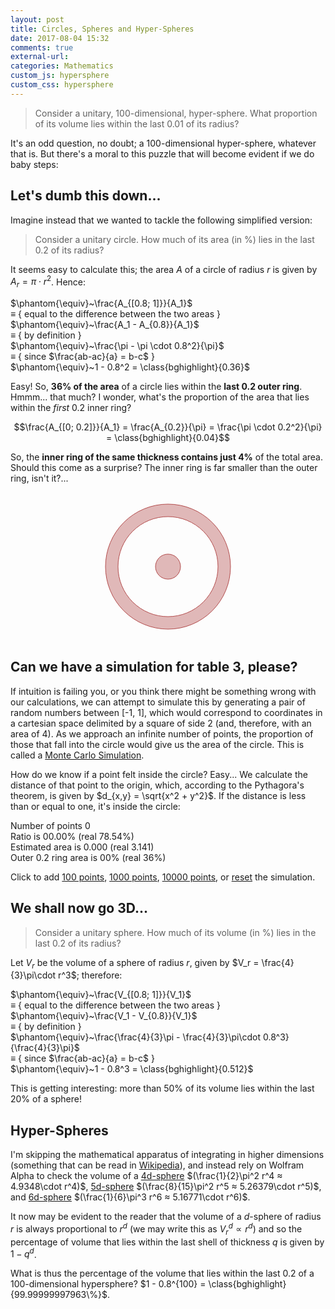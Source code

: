 ```yaml
---
layout: post
title: Circles, Spheres and Hyper-Spheres
date: 2017-08-04 15:32
comments: true
external-url:
categories: Mathematics
custom_js: hypersphere
custom_css: hypersphere
---
```


> Consider a unitary, 100-dimensional, hyper-sphere. What proportion of its volume lies within the last 0.01 of its radius?

It's an odd question, no doubt; a 100-dimensional hyper-sphere, whatever that is. But there's a moral to this puzzle that will become evident if we do baby steps:

## Let's dumb this down...

Imagine instead that we wanted to tackle the following simplified version:

> Consider a unitary circle. How much of its area (in %) lies in the last 0.2 of its radius?

It seems easy to calculate this; the area $A$ of a circle of radius $r$ is given by $A_r = \pi\cdot r^2$. Hence:

$\phantom{\equiv}~\frac{A_{[0.8; 1]}}{A_1}$ <br>
$\equiv$ { equal to the difference between the two areas }<br>
$\phantom{\equiv}~\frac{A_1 - A_{0.8}}{A_1}$ <br>
$\equiv$ { by definition }<br>
$\phantom{\equiv}~\frac{\pi - \pi \cdot 0.8^2}{\pi}$ <br>
$\equiv$ { since $\frac{ab-ac}{a} = b-c$ }<br>
$\phantom{\equiv}~1 - 0.8^2 = \class{bghighlight}{0.36}$

Easy! So, **36% of the area** of a circle lies within the **last 0.2 outer ring**. Hmmm... that much? I wonder, what's the proportion of the area that lies within the *first* 0.2 inner ring?

$$\frac{A_{[0; 0.2]}}{A_1} = \frac{A_{0.2}}{\pi} = \frac{\pi \cdot 0.2^2}{\pi} = \class{bghighlight}{0.04}$$

So, the **inner ring of the same thickness contains just 4%** of the total area. Should this come as a surprise? The inner ring is far smaller than the outer ring, isn't it?...

<pre>
  <svg width="206px" height="206px" style="display: block; margin: auto">
    <circle cx="103" cy="103" r="90" style="stroke: hsl(0, 40%, 80%); stroke-width: 20px; fill: none"/>
    <circle cx="103" cy="103" r="100" style="stroke: hsl(0, 40%, 50%); fill: none"/>
    <circle cx="103" cy="103" r="80" style="stroke: hsl(0, 40%, 50%); fill: none"/>
    <circle cx="103" cy="103" r="20" style="stroke: hsl(0, 40%, 50%); fill: hsl(0, 40%, 80%)"/>
  </svg>
</pre>

## Can we have a simulation for table 3, please?

If intuition is failing you, or you think there might be something wrong with our calculations, we can attempt to simulate this by generating a pair of random numbers between [-1, 1], which would correspond to coordinates in a cartesian space delimited by a square of side 2 (and, therefore, with an area of 4). As we approach an infinite number of points, the proportion of those that fall into the circle would give us the area of the circle. This is called a [Monte Carlo Simulation](https://en.wikipedia.org/wiki/Monte_Carlo_method).

 How do we know if a point felt inside the circle? Easy... We calculate the distance of that point to the origin, which, according to the Pythagora's theorem, is given by $d_{x,y} = \sqrt{x^2 + y^2}$. If the distance is less than or equal to one, it's inside the circle:

<div class="visualization">
  <span id="hitmap"></span>
  <div class="h-vis">
    <span id="statistics">
      Number of points <span id="iterations">0</span><br>
      Ratio is <span id="ratio">00.00</span>% (real 78.54%)<br>
      Estimated area is <span id="estimated-area">0.000</span> (real 3.141)<br>
      Outer 0.2 ring area is <span id="outer-ring">00</span>% (real 36%)<br>
    </span>
    <span id="histogram"></span>
  </div>
</div>

Click to add <a href="javascript:simulate(100)">100 points</a>, <a href="javascript:simulate(1000)">1000 points</a>, <a href="javascript:simulate(10000)">10000 points</a>, or <a href="javascript:reset()">reset</a> the simulation.

## We shall now go 3D...

> Consider a unitary sphere. How much of its volume (in %) lies in the last 0.2 of its radius?

Let $V_r$ be the volume of a sphere of radius $r$, given by $V_r = \frac{4}{3}\pi\cdot r^3$; therefore:

$\phantom{\equiv}~\frac{V_{[0.8; 1]}}{V_1}$ <br>
$\equiv$ { equal to the difference between the two areas }<br>
$\phantom{\equiv}~\frac{V_1 - V_{0.8}}{V_1}$ <br>
$\equiv$ { by definition }<br>
$\phantom{\equiv}~\frac{\frac{4}{3}\pi - \frac{4}{3}\pi\cdot 0.8^3}{\frac{4}{3}\pi}$ <br>
$\equiv$ { since $\frac{ab-ac}{a} = b-c$ }<br>
$\phantom{\equiv}~1 - 0.8^3 = \class{bghighlight}{0.512}$

This is getting interesting: more than 50% of its volume lies within the last 20% of a sphere!

## Hyper-Spheres

I'm skipping the mathematical apparatus of integrating in higher dimensions (something that can be read in [Wikipedia](https://en.wikipedia.org/wiki/N-sphere)), and instead rely on Wolfram Alpha to check the volume of a [4d-sphere](https://www.wolframalpha.com/input/?i=volume+of+4-sphere&rawformassumption=%7B%22DPClash%22,+%22GeometryE%22,+%224-sphere%22%7D+-%3E+%7B%7B%22Hypersphere%22,+4%7D%7D) $(\frac{1}{2}\pi^2 r^4 ≈ 4.9348\cdot r^4)$, [5d-sphere](https://www.wolframalpha.com/input/?i=volume+of+5-sphere&rawformassumption=%7B%22DPClash%22,+%22GeometryE%22,+%225-sphere%22%7D+-%3E+%7B%7B%22Hypersphere%22,+5%7D%7D) $(\frac{8}{15}\pi^2 r^5 ≈ 5.26379\cdot r^5)$, and [6d-sphere](https://www.wolframalpha.com/input/?i=volume+of+6-sphere&rawformassumption=%7B%22DPClash%22,+%22GeometryE%22,+%226-sphere%22%7D+-%3E+%7B%7B%22Hypersphere%22,+6%7D%7D) $(\frac{1}{6}\pi^3 r^6 ≈ 5.16771\cdot r^6)$.

It now may be evident to the reader that the volume of a $d$-sphere of radius $r$ is always proportional to $r^d$ (we may write this as $V_r^d \propto r^d$) and so the percentage of volume that lies within the last shell of thickness $q$ is given by $1 - q^d$.

What is thus the percentage of the volume that lies within the last 0.2 of a 100-dimensional hypersphere? $1 - 0.8^{100} = \class{bghighlight}{99.99999997963\%}$.

